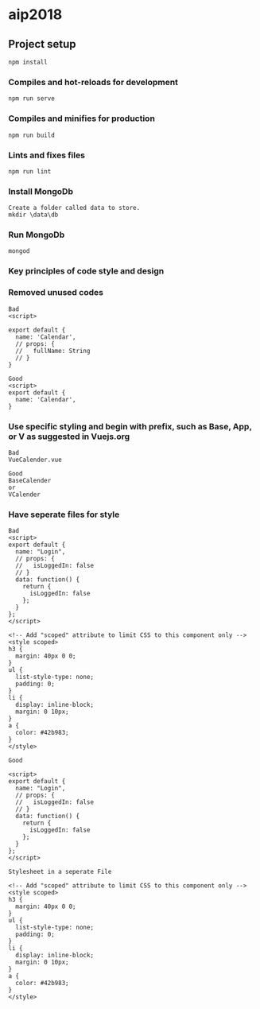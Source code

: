 # aip2018

## Project setup
```
npm install
```

### Compiles and hot-reloads for development
```
npm run serve
```

### Compiles and minifies for production
```
npm run build
```

### Lints and fixes files
```
npm run lint
```

### Install MongoDb
```
Create a folder called data to store.
mkdir \data\db
```

### Run MongoDb
```
mongod
```

### Key principles of code style and design

### Removed unused codes
```
Bad
<script>

export default {
  name: 'Calendar',
  // props: {
  //   fullName: String
  // }
}

Good
<script>
export default {
  name: 'Calendar',
}
```

### Use specific styling and begin with prefix, such as Base, App, or V as suggested in Vuejs.org
```
Bad
VueCalender.vue

Good
BaseCalender
or
VCalender
```

### Have seperate files for style
```
Bad
<script>
export default {
  name: "Login",
  // props: {
  //   isLoggedIn: false
  // }
  data: function() {
    return {
      isLoggedIn: false
    };
  }
};
</script>

<!-- Add "scoped" attribute to limit CSS to this component only -->
<style scoped>
h3 {
  margin: 40px 0 0;
}
ul {
  list-style-type: none;
  padding: 0;
}
li {
  display: inline-block;
  margin: 0 10px;
}
a {
  color: #42b983;
}
</style>

Good

<script>
export default {
  name: "Login",
  // props: {
  //   isLoggedIn: false
  // }
  data: function() {
    return {
      isLoggedIn: false
    };
  }
};
</script>

Stylesheet in a seperate File

<!-- Add "scoped" attribute to limit CSS to this component only -->
<style scoped>
h3 {
  margin: 40px 0 0;
}
ul {
  list-style-type: none;
  padding: 0;
}
li {
  display: inline-block;
  margin: 0 10px;
}
a {
  color: #42b983;
}
</style>
```


